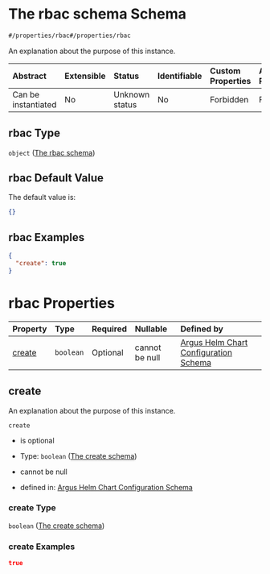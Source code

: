 # The rbac schema Schema

```txt
#/properties/rbac#/properties/rbac
```

An explanation about the purpose of this instance.

| Abstract            | Extensible | Status         | Identifiable | Custom Properties | Additional Properties | Access Restrictions | Defined In                                                        |
| :------------------ | :--------- | :------------- | :----------- | :---------------- | :-------------------- | :------------------ | :---------------------------------------------------------------- |
| Can be instantiated | No         | Unknown status | No           | Forbidden         | Forbidden             | none                | [values.schema.json\*](values.schema.json "open original schema") |

## rbac Type

`object` ([The rbac schema](values-properties-the-rbac-schema.md))

## rbac Default Value

The default value is:

```json
{}
```

## rbac Examples

```json
{
  "create": true
}
```

# rbac Properties

| Property          | Type      | Required | Nullable       | Defined by                                                                                                                                                                          |
| :---------------- | :-------- | :------- | :------------- | :---------------------------------------------------------------------------------------------------------------------------------------------------------------------------------- |
| [create](#create) | `boolean` | Optional | cannot be null | [Argus Helm Chart Configuration Schema](values-properties-the-rbac-schema-properties-the-create-schema.md "#/properties/rbac/properties/create#/properties/rbac/properties/create") |

## create

An explanation about the purpose of this instance.

`create`

*   is optional

*   Type: `boolean` ([The create schema](values-properties-the-rbac-schema-properties-the-create-schema.md))

*   cannot be null

*   defined in: [Argus Helm Chart Configuration Schema](values-properties-the-rbac-schema-properties-the-create-schema.md "#/properties/rbac/properties/create#/properties/rbac/properties/create")

### create Type

`boolean` ([The create schema](values-properties-the-rbac-schema-properties-the-create-schema.md))

### create Examples

```json
true
```
